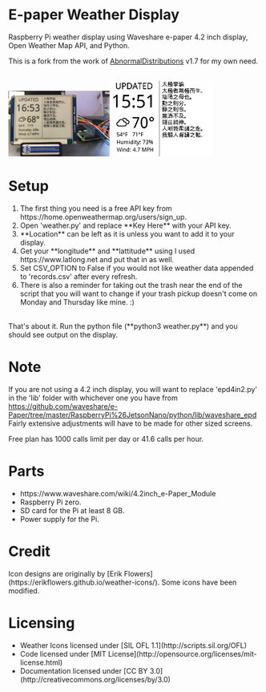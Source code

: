 <h1>E-paper Weather Display</h1>
  Raspberry Pi weather display using Waveshare e-paper 4.2 inch display, Open Weather Map API, and Python.

  This is a fork from the work of [AbnormalDistributions](https://github.com/AbnormalDistributions/e_paper_weather_display) v1.7 for my own need.

<br>
<img src="photos/photonew3.jpg" width=40% height=40%>
<img src="pic/screen_output.png" width=40% height=40%> <br>

<h1>Setup</h1>
  <ol type="1">
    <li>The first thing you need is a free API key from https://home.openweathermap.org/users/sign_up.</li>
    <li>Open 'weather.py' and replace **Key Here** with your API key.</li>
    <li>**Location** can be left as it is unless you want to add it to your display.</li>
    <li>Get your **longitude** and **lattitude** using I used https://www.latlong.net and put that in as well.</li>
    <li>Set CSV_OPTION to False if you would not like weather data appended to 'records.csv' after every refresh.</li>
    <li>There is also a reminder for taking out the trash near the end of the script that you will want to change if your trash pickup doesn't come on Monday and Thursday like mine. :)</li>
  </ol>
<br>
That's about it. Run the python file (**python3 weather.py**) and you should see output on the display. 

# Note 
If you are not using a 4.2 inch display, you will want to replace 'epd4in2.py' in the 'lib' folder with whichever one you have from https://github.com/waveshare/e-Paper/tree/master/RaspberryPi%26JetsonNano/python/lib/waveshare_epd<br>
Fairly extensive adjustments will have to be made for other sized screens.

Free plan has 1000 calls limit per day or 41.6 calls per hour.

# Parts
<ul>
  <li>https://www.waveshare.com/wiki/4.2inch_e-Paper_Module</li>
  <li>Raspberry Pi zero.</li>
  <li>SD card for the Pi at least 8 GB.</li>
  <li>Power supply for the Pi.</li>
</ul>

<h1>Credit</h1>
  Icon designs are originally by [Erik Flowers] (https://erikflowers.github.io/weather-icons/). Some icons have been modified. 

<h1>Licensing</h1>
  <ul>
    <li>Weather Icons licensed under [SIL OFL 1.1](http://scripts.sil.org/OFL)</li>
    <li>Code licensed under [MIT License](http://opensource.org/licenses/mit-license.html)</li>
    <li>Documentation licensed under [CC BY 3.0](http://creativecommons.org/licenses/by/3.0)</li>
  <ul>
